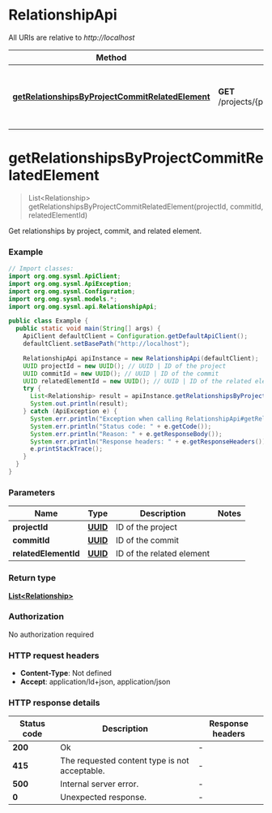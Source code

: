 # RelationshipApi

All URIs are relative to *http://localhost*

Method | HTTP request | Description
------------- | ------------- | -------------
[**getRelationshipsByProjectCommitRelatedElement**](RelationshipApi.md#getRelationshipsByProjectCommitRelatedElement) | **GET** /projects/{projectId}/commits/{commitId}/elements/{relatedElementId}/relationships | Get relationships by project, commit, and related element.


<a name="getRelationshipsByProjectCommitRelatedElement"></a>
# **getRelationshipsByProjectCommitRelatedElement**
> List&lt;Relationship&gt; getRelationshipsByProjectCommitRelatedElement(projectId, commitId, relatedElementId)

Get relationships by project, commit, and related element.

### Example
```java
// Import classes:
import org.omg.sysml.ApiClient;
import org.omg.sysml.ApiException;
import org.omg.sysml.Configuration;
import org.omg.sysml.models.*;
import org.omg.sysml.api.RelationshipApi;

public class Example {
  public static void main(String[] args) {
    ApiClient defaultClient = Configuration.getDefaultApiClient();
    defaultClient.setBasePath("http://localhost");

    RelationshipApi apiInstance = new RelationshipApi(defaultClient);
    UUID projectId = new UUID(); // UUID | ID of the project
    UUID commitId = new UUID(); // UUID | ID of the commit
    UUID relatedElementId = new UUID(); // UUID | ID of the related element
    try {
      List<Relationship> result = apiInstance.getRelationshipsByProjectCommitRelatedElement(projectId, commitId, relatedElementId);
      System.out.println(result);
    } catch (ApiException e) {
      System.err.println("Exception when calling RelationshipApi#getRelationshipsByProjectCommitRelatedElement");
      System.err.println("Status code: " + e.getCode());
      System.err.println("Reason: " + e.getResponseBody());
      System.err.println("Response headers: " + e.getResponseHeaders());
      e.printStackTrace();
    }
  }
}
```

### Parameters

Name | Type | Description  | Notes
------------- | ------------- | ------------- | -------------
 **projectId** | [**UUID**](.md)| ID of the project |
 **commitId** | [**UUID**](.md)| ID of the commit |
 **relatedElementId** | [**UUID**](.md)| ID of the related element |

### Return type

[**List&lt;Relationship&gt;**](Relationship.md)

### Authorization

No authorization required

### HTTP request headers

 - **Content-Type**: Not defined
 - **Accept**: application/ld+json, application/json

### HTTP response details
| Status code | Description | Response headers |
|-------------|-------------|------------------|
**200** | Ok |  -  |
**415** | The requested content type is not acceptable. |  -  |
**500** | Internal server error. |  -  |
**0** | Unexpected response. |  -  |

